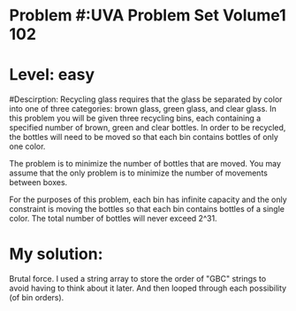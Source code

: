 # Problem #:UVA Problem Set Volume1 102
# Level: easy

#Descirption: 
Recycling glass requires that the glass be separated by color into one of three categories: brown glass, green glass, and clear glass. In this problem you will be given three recycling bins, each containing a specified number of brown, green and clear bottles. In order to be recycled, the bottles will need to be moved so that each bin contains bottles of only one color.

The problem is to minimize the number of bottles that are moved. You may assume that the only problem is to minimize the number of movements between boxes.

For the purposes of this problem, each bin has infinite capacity and the only constraint is moving the bottles so that each bin contains bottles of a single color. The total number of bottles will never exceed 2^31.

# My solution: 
Brutal force. I used a string array to store the order of "GBC" strings to avoid having to think about it later. And then looped through each possibility (of bin orders). 

